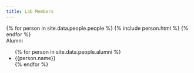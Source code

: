 ```yaml
---
title: Lab Members
---
```


<section class="portfolio">
	<div class="content-wrap portfolio-wrap">
		{% for person in site.data.people.people %}
      {% include person.html %}
		{% endfor %}
	</div>
</section>
<section>
	Alumni
	<ul>
	{% for person in site.data.people.alumni %}
		<li>{{person.name}}</li>
	{% endfor %}
	</ul>
</section>
